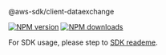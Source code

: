 @aws-sdk/client-dataexchange

[![NPM version](https://img.shields.io/npm/v/@aws-sdk/client-dataexchange/beta.svg)](https://www.npmjs.com/package/@aws-sdk/client-dataexchange)
[![NPM downloads](https://img.shields.io/npm/dm/@aws-sdk/client-dataexchange.svg)](https://www.npmjs.com/package/@aws-sdk/client-dataexchange)

For SDK usage, please step to [SDK reademe](https://github.com/aws/aws-sdk-js-v3).
